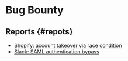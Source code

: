 # Bug Bounty 

## Reports {#repots}

* [Shopify: account takeover via race condition](https://hackerone.com/reports/300305)
* [Slack: SAML authentication bypass](http://blog.intothesymmetry.com/2017/10/slack-saml-authentication-bypass.html)
